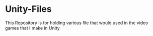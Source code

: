 # Unity-Files
This Repository is for holding various file that would used in the video games that I make in Unity

